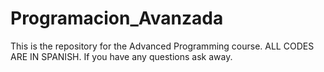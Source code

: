 # Programacion_Avanzada

This is the repository for the Advanced Programming course.
ALL CODES ARE IN SPANISH. If you have any questions ask away.
